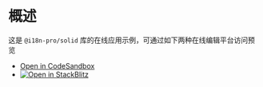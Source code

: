 
# 概述
这是 `@i18n-pro/solid` 库的在线应用示例，可通过如下两种在线编辑平台访问预览
* [Open in CodeSandbox](https://codesandbox.io/p/github/i18n-pro/solid-demo/main?file=README_zh-CN.md)
* [![Open in StackBlitz](https://developer.stackblitz.com/img/open_in_stackblitz_small.svg "Open in StackBlitz")](https://stackblitz.com/github/i18n-pro/solid-demo?file=README_zh-CN.md)

